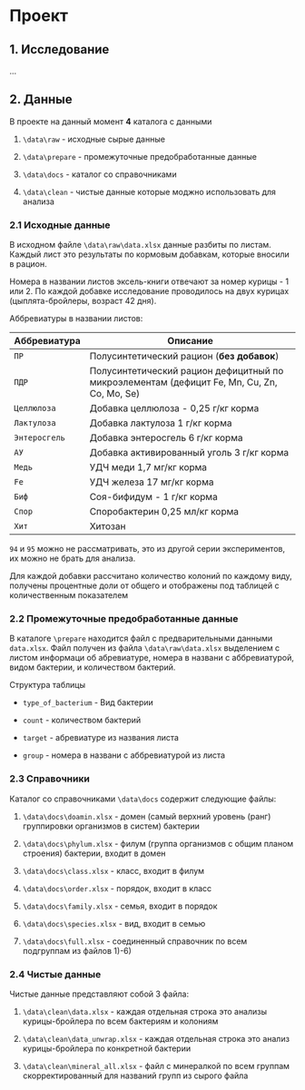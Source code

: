 # Проект

## 1. Исследование

...

## 2. Данные

В проекте на данный момент **4** каталога с данными 

1) `\data\raw` - исходные сырые данные

2) `\data\prepare` - промежуточные предобработанные данные

3) `\data\docs` - каталог со справочниками

4) `\data\clean` - чистые данные которые моджно использовать для анализа

### 2.1 Исходные данные

В исходном файле `\data\raw\data.xlsx` данные разбиты по листам.
Каждый лист это результаты по кормовым добавкам, которые вносили в рацион.

Номера в названии листов эксель-книги отвечают за номер курицы - 1 или 2. По каждой добавке исследование проводилось на двух курицах (цыплята-бройлеры, возраст 42 дня).

Аббревиатуры в названии листов:

| Аббревиатура | Описание |
|--------------|----------|
| `ПР`         | Полусинтетический рацион (**без добавок**) |
| `ПДР`        | Полусинтетический рацион дефицитный по микроэлементам (дефицит Fe, Mn, Cu, Zn, Co, Mo, Se)|
| `Целлюлоза`  | Добавка целлюлоза - 0,25 г/кг корма |
| `Лактулоза`  | Добавка лактулоза 1 г/кг корма |
| `Энтеросгель`| Добавка энтеросгель 6 г/кг корма |
| `АУ`         | Добавка активированный уголь 3 г/кг корма |
| `Медь`       | УДЧ меди 1,7 мг/кг корма |
| `Fe`         | УДЧ железа 17 мг/кг корма |
| `Биф`        | Соя-бифидум - 1 г/кг корма |
| `Спор`       | Споробактерин 0,25 мл/кг корма |
| `Хит`        | Хитозан |

`94` и `95` можно не рассматривать, это из другой серии экспериментов, их можно не брать для анализа.

Для каждой добавки рассчитано количество колоний по каждому виду, получены процентные доли от общего и отображены под таблицей с количественным показателем

### 2.2 Промежуточные предобработанные данные

В каталоге `\prepare` находится файл с предварительными данными `data.xlsx`. Файл получен из файла `\data\raw\data.xlsx` выделением с листом информаци об абревиатуре, номера в названи с аббревиатурой, видом бактерии, и количеством бактерий.

Структура таблицы

- `type_of_bacterium` - Вид бактерии
 
- `count` - количеством бактерий

- `target` - абревиатуре из названия листа

- `group` - номера в названи с аббревиатурой из листа


### 2.3 Справочники

Каталог со справочниками `\data\docs` содержит следующие файлы:

1) `\data\docs\doamin.xlsx` - домен (самый верхний уровень (ранг) группировки организмов в систем) бактерии

2) `\data\docs\phylum.xlsx` - филум (группа организмов с общим планом строения) бактерии, входит в домен

3) `\data\docs\class.xlsx` - класс, входит в филум

4) `\data\docs\order.xlsx` - порядок, входит в класс

5) `\data\docs\family.xlsx` - семья, входит в порядок

6) `\data\docs\species.xlsx` - вид, входит в семью

7) `\data\docs\full.xlsx` - соединенный справочник по всем подгруппам из файлов 1)-6)


### 2.4 Чистые данные

Чистые данные представляют собой 3 файла:

1) `\data\clean\data.xlsx` - каждая отдельная строка это анализы курицы-бройлера по всем бактериям и колониям

2) `\data\clean\data_unwrap.xlsx` - каждая отдельная строка это анализ курицы-бройлера по конкретной бактерии

3) `\data\clean\mineral_all.xlsx` - файл с минералкой по всем группам скорректированный для названий групп из сырого файла
